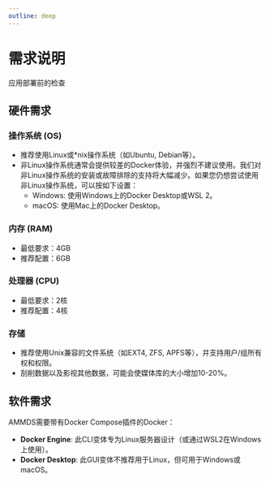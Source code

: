 ```yaml
---
outline: deep
---
```


# 需求说明

应用部署前的检查

## 硬件需求

### 操作系统 (OS)
- 推荐使用Linux或*nix操作系统（如Ubuntu, Debian等）。
- 非Linux操作系统通常会提供较差的Docker体验，并强烈不建议使用。我们对非Linux操作系统的安装或故障排除的支持将大幅减少。如果您仍想尝试使用非Linux操作系统，可以按如下设置：
  - Windows: 使用Windows上的Docker Desktop或WSL 2。
  - macOS: 使用Mac上的Docker Desktop。

### 内存 (RAM)
- 最低要求：4GB
- 推荐配置：6GB

### 处理器 (CPU)
- 最低要求：2核
- 推荐配置：4核

### 存储
- 推荐使用Unix兼容的文件系统（如EXT4, ZFS, APFS等），并支持用户/组所有权和权限。
- 刮削数据以及影视其他数据，可能会使媒体库的大小增加10-20%。

## 软件需求

AMMDS需要带有Docker Compose插件的Docker：

- **Docker Engine**: 此CLI变体专为Linux服务器设计（或通过WSL2在Windows上使用）。
- **Docker Desktop**: 此GUI变体不推荐用于Linux，但可用于Windows或macOS。


<!--@include: ../../snippets/copyright.md-->